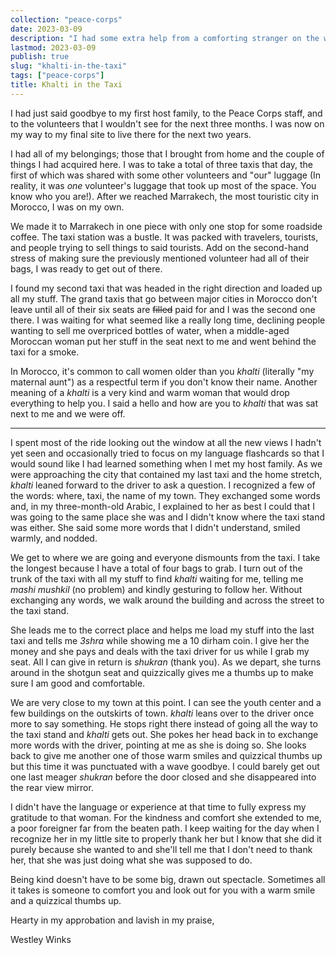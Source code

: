 ```yaml
---
collection: "peace-corps"
date: 2023-03-09
description: "I had some extra help from a comforting stranger on the way to my final site."
lastmod: 2023-03-09
publish: true
slug: "khalti-in-the-taxi"
tags: ["peace-corps"]
title: Khalti in the Taxi
---
```


I had just said goodbye to my first host family, to the Peace Corps staff, and to the volunteers that I wouldn't see for the next three months. I was now on my way to my final site to live there for the next two years.

I had all of my belongings; those that I brought from home and the couple of things I had acquired here. I was to take a total of three taxis that day, the first of which was shared with some other volunteers and "our" luggage (In reality, it was _one_ volunteer's luggage that took up most of the space. You know who you are!). After we reached Marrakech, the most touristic city in Morocco, I was on my own.

We made it to Marrakech in one piece with only one stop for some roadside coffee. The taxi station was a bustle. It was packed with travelers, tourists, and people trying to sell things to said tourists. Add on the second-hand stress of making sure the previously mentioned volunteer had all of their bags, I was ready to get out of there.

I found my second taxi that was headed in the right direction and loaded up all my stuff. The grand taxis that go between major cities in Morocco don't leave until all of their six seats are ~~filled~~ paid for and I was the second one there. I was waiting for what seemed like a really long time, declining people wanting to sell me overpriced bottles of water, when a middle-aged Moroccan woman put her stuff in the seat next to me and went behind the taxi for a smoke.

In Morocco, it's common to call women older than you _khalti_ (literally "my maternal aunt") as a respectful term if you don't know their name. Another meaning of a _khalti_ is a very kind and warm woman that would drop everything to help you. I said a hello and how are you to _khalti_ that was sat next to me and we were off.

---

I spent most of the ride looking out the window at all the new views I hadn't yet seen and occasionally tried to focus on my language flashcards so that I would sound like I had learned something when I met my host family. As we were approaching the city that contained my last taxi and the home stretch, _khalti_ leaned forward to the driver to ask a question. I recognized a few of the words: where, taxi, the name of my town. They exchanged some words and, in my three-month-old Arabic, I explained to her as best I could that I was going to the same place she was and I didn't know where the taxi stand was either. She said some more words that I didn't understand, smiled warmly, and nodded.

We get to where we are going and everyone dismounts from the taxi. I take the longest because I have a total of four bags to grab. I turn out of the trunk of the taxi with all my stuff to find _khalti_ waiting for me, telling me _mashi mushkil_ (no problem) and kindly gesturing to follow her. Without exchanging any words, we walk around the building and across the street to the taxi stand.

She leads me to the correct place and helps me load my stuff into the last taxi and tells me _3shra_ while showing me a 10 dirham coin. I give her the money and she pays and deals with the taxi driver for us while I grab my seat. All I can give in return is _shukran_ (thank you). As we depart, she turns around in the shotgun seat and quizzically gives me a thumbs up to make sure I am good and comfortable.

We are very close to my town at this point. I can see the youth center and a few buildings on the outskirts of town. _khalti_ leans over to the driver once more to say something. He stops right there instead of going all the way to the taxi stand and _khalti_ gets out. She pokes her head back in to exchange more words with the driver, pointing at me as she is doing so. She looks back to give me another one of those warm smiles and quizzical thumbs up but this time it was punctuated with a wave goodbye. I could barely get out one last meager _shukran_ before the door closed and she disappeared into the rear view mirror.

I didn't have the language or experience at that time to fully express my gratitude to that woman. For the kindness and comfort she extended to me, a poor foreigner far from the beaten path. I keep waiting for the day when I recognize her in my little site to properly thank her but I know that she did it purely because she wanted to and she'll tell me that I don't need to thank her, that she was just doing what she was supposed to do.

Being kind doesn't have to be some big, drawn out spectacle. Sometimes all it takes is someone to comfort you and look out for you with a warm smile and a quizzical thumbs up.

Hearty in my approbation and lavish in my praise,

Westley Winks
